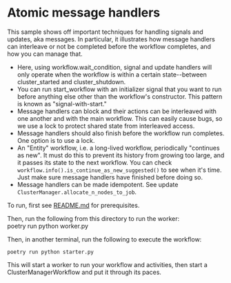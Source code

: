 # Atomic message handlers

This sample shows off important techniques for handling signals and updates, aka messages.  In particular, it illustrates how message handlers can interleave or not be completed before the workflow completes, and how you can manage that.

* Here, using workflow.wait_condition, signal and update handlers will only operate when the workflow is within a certain state--between cluster_started and cluster_shutdown.
* You can run start_workflow with an initializer signal that you want to run before anything else other than the workflow's constructor.  This pattern is known as "signal-with-start."
* Message handlers can block and their actions can be interleaved with one another and with the main workflow.  This can easily cause bugs, so we use a lock to protect shared state from interleaved access.
* Message handlers should also finish before the workflow run completes.  One option is to use a lock.
* An "Entity" workflow, i.e. a long-lived workflow, periodically "continues as new".  It must do this to prevent its history from growing too large, and it passes its state to the next workflow.  You can check `workflow.info().is_continue_as_new_suggested()` to see when it's time.  Just make sure message handlers have finished before doing so.  
* Message handlers can be made idempotent.  See update `ClusterManager.allocate_n_nodes_to_job`.

To run, first see [README.md](../../README.md) for prerequisites.

Then, run the following from this directory to run the worker:
\
    poetry run python worker.py

Then, in another terminal, run the following to execute the workflow:

    poetry run python starter.py

This will start a worker to run your workflow and activities, then start a ClusterManagerWorkflow and put it through its paces.

